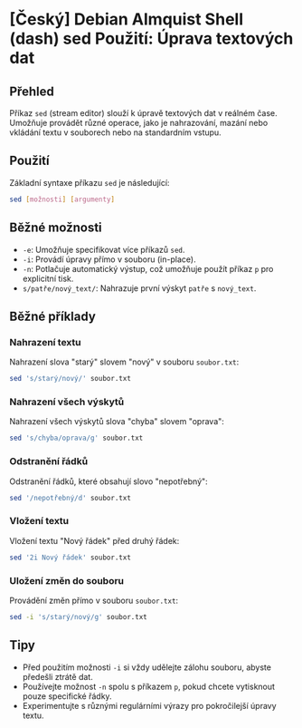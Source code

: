 # [Český] Debian Almquist Shell (dash) sed Použití: Úprava textových dat

## Přehled
Příkaz `sed` (stream editor) slouží k úpravě textových dat v reálném čase. Umožňuje provádět různé operace, jako je nahrazování, mazání nebo vkládání textu v souborech nebo na standardním vstupu.

## Použití
Základní syntaxe příkazu `sed` je následující:

```bash
sed [možnosti] [argumenty]
```

## Běžné možnosti
- `-e`: Umožňuje specifikovat více příkazů `sed`.
- `-i`: Provádí úpravy přímo v souboru (in-place).
- `-n`: Potlačuje automatický výstup, což umožňuje použít příkaz `p` pro explicitní tisk.
- `s/patře/nový_text/`: Nahrazuje první výskyt `patře` s `nový_text`.

## Běžné příklady

### Nahrazení textu
Nahrazení slova "starý" slovem "nový" v souboru `soubor.txt`:

```bash
sed 's/starý/nový/' soubor.txt
```

### Nahrazení všech výskytů
Nahrazení všech výskytů slova "chyba" slovem "oprava":

```bash
sed 's/chyba/oprava/g' soubor.txt
```

### Odstranění řádků
Odstranění řádků, které obsahují slovo "nepotřebný":

```bash
sed '/nepotřebný/d' soubor.txt
```

### Vložení textu
Vložení textu "Nový řádek" před druhý řádek:

```bash
sed '2i Nový řádek' soubor.txt
```

### Uložení změn do souboru
Provádění změn přímo v souboru `soubor.txt`:

```bash
sed -i 's/starý/nový/g' soubor.txt
```

## Tipy
- Před použitím možnosti `-i` si vždy udělejte zálohu souboru, abyste předešli ztrátě dat.
- Používejte možnost `-n` spolu s příkazem `p`, pokud chcete vytisknout pouze specifické řádky.
- Experimentujte s různými regulárními výrazy pro pokročilejší úpravy textu.
